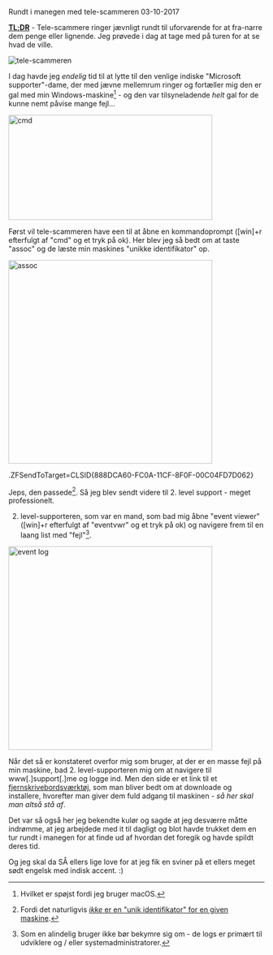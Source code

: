 Rundt i manegen med tele-scammeren
03-10-2017


**[TL;DR](http://en.wikipedia.org/wiki/Wikipedia:Too_long;_didn't_read)** - Tele-scammere ringer jævnligt rundt til uforvarende for at fra-narre dem penge eller lignende. Jeg prøvede i dag at tage med på turen for at se hvad de ville.

![tele-scammeren](https://log.logiskhave.dk/static/20171003_scam.jpg)

I dag havde jeg _endelig_ tid til at lytte til den venlige indiske "Microsoft supporter"-dame, der med jævne mellemrum ringer og fortæller mig den er gal med min Windows-maskine[^1] - og den var tilsyneladende _helt_ gal for de kunne nemt påvise mange fejl...

<img src="https://log.logiskhave.dk/static/20171003_run-command-box.png" alt="cmd" style="width:401px;height:207px;">

Først vil tele-scammeren have een til at åbne en kommandoprompt ([win]+r efterfulgt af "cmd" og et tryk på ok). Her blev jeg så bedt om at taste "assoc" og de læste min maskines "unikke identifikator" op.

<img src="https://log.logiskhave.dk/static/20171003_assoc-output.png" alt="assoc" style="width:401px;">

   .ZFSendToTarget=CLSID\{888DCA60-FC0A-11CF-8F0F-00C04FD7D062}

Jeps, den passede[^2]. Så jeg blev sendt videre til 2. level support - meget professionelt.

2. level-supporteren, som var en mand, som bad mig åbne "event viewer" ([win]+r efterfulgt af "eventvwr" og et tryk på ok) og navigere frem til en laang list med "fejl"[^3].

<img src="https://log.logiskhave.dk/static/20171003_event-log.jpg" alt="event log" style="width:401px;">

Når det så er konstateret overfor mig som bruger, at der er en masse fejl på min maskine, bad 2. level-supporteren mig om at navigere til www[.]support[.]me og logge ind. Men den side er et link til et [fjernskrivebordsværktøj](https://en.wikipedia.org/wiki/LogMeIn), som man bliver bedt om at downloade og installere, hvorefter man giver dem fuld adgang til maskinen - _så her skal man altså stå af_.

Det var så også her jeg bekendte kulør og sagde at jeg desværre måtte indrømme, at jeg arbejdede med it til dagligt og blot havde trukket dem en tur rundt i manegen for at finde ud af hvordan det foregik og havde spildt deres tid.

Og jeg skal da SÅ ellers lige love for at jeg fik en sviner på et ellers meget sødt engelsk med indisk accent. :)

[^1]: Hvilket er spøjst fordi jeg bruger macOS.
[^2]: Fordi det naturligvis [_ikke_ er en "unik identifikator" for en given maskine](https://msdn.microsoft.com/en-us/library/windows/desktop/ms691424(v=vs.85).aspx).
[^3]: Som en alindelig bruger ikke bør bekymre sig om - de logs er primært til udviklere og / eller systemadministratorer.
